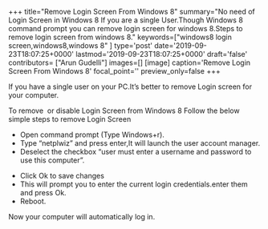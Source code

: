 +++
title="Remove Login Screen From Windows 8"
summary="No need of Login Screen in Windows 8 If you are a single User.Though Windows 8 command prompt you can remove login screen for windows 8.Steps to remove login screen from windows 8."
keywords=["windows8 login screen,windows8,windows 8"
]
type='post'
date='2019-09-23T18:07:25+0000'
lastmod='2019-09-23T18:07:25+0000'
draft='false'
contributors= ["Arun Gudelli"]
images=[]
[image]
caption='Remove Login Screen From Windows 8'
focal_point=''
preview_only=false
+++

If you have a single user on your PC.It’s better to remove Login screen for your computer.

To remove &nbsp;or disable Login Screen from Windows 8&nbsp;Follow the below simple steps to remove Login Screen

<ul><li><span style="line-height: 13px;">Open command prompt (Type Windows+r).</span></li><li>Type “netplwiz” and press enter,It will launch the user account manager.</li><li>Deselect the checkbox “user must enter a username and password to use this computer”.</li></ul>

<ul><li>Click Ok to save changes</li><li>This will prompt you to enter the current login credentials.enter them and press Ok.</li><li>Reboot.</li></ul>

Now your computer will automatically log in.














